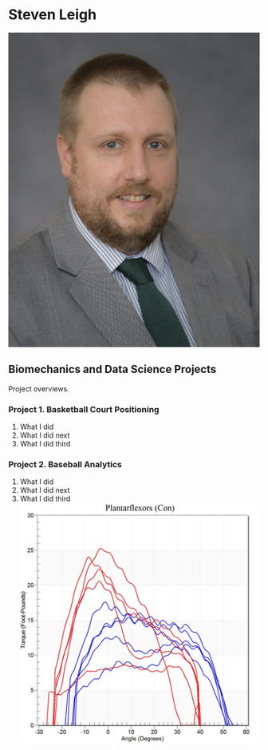 # Steven Leigh
![Headshot](https://github.com/sleigh79/BiomechanicsPortfolio/blob/main/Graphs/FacultyHeadshot.jpg)

## Biomechanics and Data Science Projects
Project overviews.

### Project 1. Basketball Court Positioning
1. What I did
2. What I did next
3. What I did third

### Project 2. Baseball Analytics
1. What I did
2. What I did next
3. What I did third
![Graph](https://github.com/sleigh79/BiomechanicsPortfolio/blob/main/Graphs/TRIsokineticDyna1.jpg)
